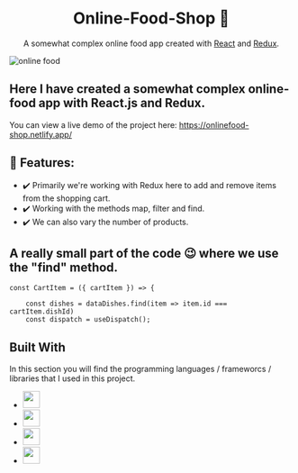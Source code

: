 <h1 align="center">Online-Food-Shop 🚚</h1>  
<p align="center">
    A somewhat complex online food app created with <a href="https://reactjs.org/">React</a> and <a href="https://redux.js.org/">Redux</a>.
</p>

![online food](https://github.com/VampireNoob/Online-Food/assets/128150500/6f4346ff-02eb-44f8-b9be-145cf7ede33c)


## Here I have created a somewhat complex online-food app with React.js and Redux.

You can view a live demo of the project here: https://onlinefood-shop.netlify.app/

## 🙂 Features:

- ✔️ Primarily we're working with Redux here to add and remove items from the shopping cart.
- ✔️ Working with the methods map, filter and find.
- ✔️ We can also vary the number of products.

## A really small part of the code 😉 where we use the "find" method.
````
const CartItem = ({ cartItem }) => {

    const dishes = dataDishes.find(item => item.id === cartItem.dishId)
    const dispatch = useDispatch();
````

## Built With

In this section you will find the programming languages ​​/ frameworcs / libraries that I used in this project.

* <img src="https://github.com/VampireNoob/Wedding-Wish-List/assets/128150500/d1885e0d-bc56-480b-b104-b181b8c82cbf" width="30">
* <img src="https://github.com/VampireNoob/Wedding-Wish-List/assets/128150500/c43e4d15-62e4-4254-a673-c4021fd4cf25" width="30">
* <img src="https://github.com/VampireNoob/Wedding-Wish-List/assets/128150500/e8f0b5ca-935a-45d1-b5c0-419f02ee83d4" width="30">
* <img src="https://github.com/VampireNoob/Online-Food/assets/128150500/89651946-9ca7-49d0-833d-2733e9d295eb" width="30">

